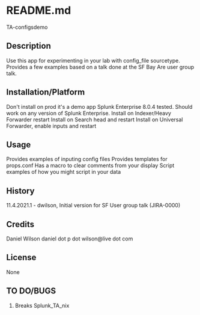 # README.md
TA-configsdemo

## Description
Use this app for experimenting in your lab with config_file sourcetype. Provides a few examples based on a talk done at the SF Bay Are user group talk. 

## Installation/Platform
Don't install on prod it's a demo app
Splunk Enterprise 8.0.4 tested. Should work on any version of Splunk Enterprise. 
Install on Indexer/Heavy Forwarder restart
Install on Search head and restart
Install on Universal Forwarder, enable inputs and restart

## Usage
Provides examples of inputing config files
Provides templates for props.conf
Has a macro to clear comments from your display
Script examples of how you might script in your data

## History
11.4.2021.1 - dwilson, Initial version for SF User group talk (JIRA-0000) 

## Credits
Daniel Wilson daniel dot p dot wilson@live dot com

## License
None

## TO DO/BUGS
1) Breaks Splunk_TA_nix
